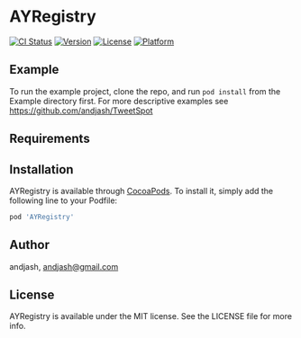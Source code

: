 # AYRegistry

[![CI Status](http://img.shields.io/travis/andjash/AYRegistry.svg?style=flat)](https://travis-ci.org/andjash/AYRegistry)
[![Version](https://img.shields.io/cocoapods/v/AYRegistry.svg?style=flat)](http://cocoapods.org/pods/AYRegistry)
[![License](https://img.shields.io/cocoapods/l/AYRegistry.svg?style=flat)](http://cocoapods.org/pods/AYRegistry)
[![Platform](https://img.shields.io/cocoapods/p/AYRegistry.svg?style=flat)](http://cocoapods.org/pods/AYRegistry)

## Example

To run the example project, clone the repo, and run `pod install` from the Example directory first.
For more descriptive examples see https://github.com/andjash/TweetSpot

## Requirements

## Installation

AYRegistry is available through [CocoaPods](http://cocoapods.org). To install
it, simply add the following line to your Podfile:

```ruby
pod 'AYRegistry'
```

## Author

andjash, andjash@gmail.com

## License

AYRegistry is available under the MIT license. See the LICENSE file for more info.
